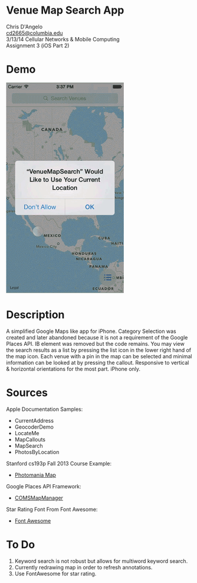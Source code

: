 Venue Map Search App
===================

Chris D'Angelo  
cd2665@columbia.edu  
3/13/14
Cellular Networks & Mobile Computing  
Assignment 3 (iOS Part 2)

Demo
====
![alt tag](github-assets/quick-tour.gif)

Description
==========

A simplified Google Maps like app for iPhone. Category Selection was created and 
later abandoned because it is not a requirement of the Google Places API. 
IB element was removed but the code remains. You may view the search results as a list by pressing the 
list icon in the lower right hand of the map icon. Each venue with a pin in 
the map can be selected and minimal information can be looked at by pressing 
the callout. Responsive to vertical & horizontal orientations for the 
most part. iPhone only.

Sources
=======

Apple Documentation Samples:
* CurrentAddress
* GeocoderDemo
* LocateMe
* MapCallouts
* MapSearch
* PhotosByLocation

Stanford cs193p Fall 2013 Course Example:
* [Photomania Map](http://www.stanford.edu/class/cs193p/cgi-bin/drupal/downloads-2013-winter)
    
Google Places API Framework:
* [COMSMapManager](https://github.com/williamFalcon/6998GoogleMapsFramework)

Star Rating Font From Font Awesome:
* [Font Awesome](http://fortawesome.github.io/Font-Awesome/)


To Do
=====

1.  Keyword search is not robust but allows for multiword keyword search.
2.  Currently redrawing map in order to refresh annotations.
3.  Use FontAwesome for star rating.
